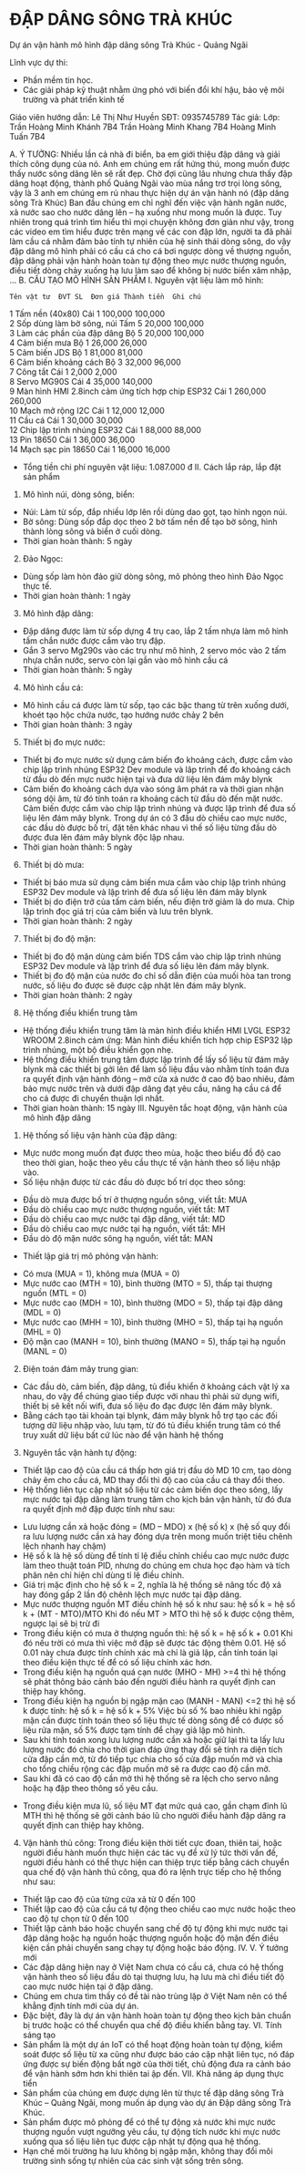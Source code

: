 # ĐẬP DÂNG SÔNG TRÀ KHÚC
Dự án vận hành mô hình đập dâng sông Trà Khúc - Quảng Ngãi

Lĩnh vực dự thi:
-	Phần mềm tin học.
-	Các giải pháp kỹ thuật nhằm ứng phó với biến đổi khí hậu, bảo vệ môi trường và phát triển kinh tế

Giáo viên hướng dẫn:
    Lê Thị Như Huyền 
    SĐT: 0935745789
Tác giả:				Lớp:
    Trần Hoàng Minh Khánh	7B4
    Trần Hoàng Minh Khang	7B4
    Hoàng Minh Tuấn		7B4

A.	Ý TƯỞNG:
Nhiều lần cả nhà đi biển, ba em giới thiệu đập dâng và giải thích công dụng của nó. Anh em chúng em rất hứng thú, mong muốn được thấy nước sông dâng lên sẽ rất đẹp. Chờ đợi cũng lâu nhưng chưa thấy đập dâng hoạt động, thành phố Quảng Ngãi vào mùa nắng trơ trọi lòng sông, vậy là 3 anh em chúng em rủ nhau thực hiện dự án vận hành nó (đập dâng sông Trà Khúc)
Ban đầu chúng em chỉ nghĩ đến việc vận hành ngăn nước, xả nước sao cho nước dâng lên – hạ xuống như mong muốn là được. Tuy nhiên trong quá trình tìm hiểu thì mọi chuyện không đơn giản như vậy, trong các video em tìm hiểu được trên mạng về các con đập lớn, người ta đã phải làm cầu cá nhằm đảm bảo tính tự nhiên của hệ sinh thái dòng sông, do vậy đập dâng mô hình phải có cầu cá cho cá bơi ngược dòng về thượng nguồn, đập dâng phải vận hành hoàn toàn tự động theo mực nước thượng nguồn, điều tiết dòng chảy xuống hạ lưu làm sao để không bị nước biển xâm nhập, …
B.	CẤU TẠO MÔ HÌNH SẢN PHẨM
I.	Nguyên vật liệu làm mô hình:

	Tên vật tư	ĐVT	SL	Đơn giá	Thành tiền	Ghi chú
1	Tấm nền (40x80)	Cái	1	100,000 	100,000 	 
2	Sốp dùng làm bờ sông, núi	Tấm	5	20,000 	100,000 	 
3	Làm các phần của đập dâng	Bộ	5	20,000 	100,000 	 
4	Cảm biến mưa	Bộ	1	26,000 	26,000 	 
5	Cảm biến JDS	Bộ	1	81,000 	81,000 	 
6	Cảm biến khoảng cách	Bộ	3	32,000 	96,000 	 
7	Công tắt	Cái	1	2,000 	2,000 	 
8	Servo MG90S	Cái	4	35,000 	140,000 	 
9	Màn hình HMI 2.8inch cảm ứng tích hợp chip ESP32	Cái	1	260,000 	260,000 	 
10	Mạch mở rộng I2C	Cái	1	12,000 	12,000 	 
11	Cầu cá	Cái	1	30,000 	30,000 	 
12	Chip lập trình nhúng ESP32	Cái	1	  88,000 	88,000 	
13	Pin 18650	Cái	1	36,000 	36,000 	 
14	Mạch sạc pin 18650	Cái	1	16,000 	16,000 	 
-	Tổng tiền chi phí nguyên vật liệu: 1.087.000 đ
II.	 Cách lắp ráp, lắp đặt sản phẩm
1.	Mô hình núi, dòng sông, biển:
-	Núi: Làm từ sốp, đắp nhiều lớp lên rồi dùng dao gọt, tạo hình ngọn núi.
-	Bờ sông: Dùng sốp đắp dọc theo 2 bờ tấm nền để tạo bờ sông, hình thành lòng sông và biển ở cuối dòng.
-	Thời gian hoàn thành: 5 ngày
2.	Đảo Ngọc:
-	Dùng sốp làm hòn đảo giữ dòng sông, mô phỏng theo hình Đảo Ngọc thực tế.
-	Thời gian hoàn thành: 1 ngày
3.	Mô hình đập dâng:
-	Đập dâng được làm từ sốp dựng 4 trụ cao, lắp 2 tấm nhựa làm mô hình tấm chắn nước được cắm vào trụ đập.
-	Gắn 3 servo Mg290s vào các trụ như mô hình, 2 servo móc vào 2 tấm nhựa chắn nước, servo còn lại gắn vào mô hình cầu cá
-	Thời gian hoàn thành: 5 ngày
4.	Mô hình cầu cá: 
-	Mô hình cầu cá được làm từ sốp, tạo các bậc thang từ trên xuống dưới, khoét tạo hộc chứa nước, tạo hướng nước chảy 2 bên
-	Thời gian hoàn thành: 3 ngày
5.	Thiết bị đo mực nước:
-	Thiết bị đo mực nước sử dụng cảm biến đo khoảng cách, được cắm vào chip lập trình nhúng ESP32 Dev module và lâp trình để đo khoảng cách từ đầu dò đến mực nước hiện tại và đưa dữ liệu lên đám mây blynk
-	Cảm biến đo khoảng cách dựa vào sóng âm phát ra và thời gian nhận sóng dội âm, từ đó tính toán ra khoảng cách từ đầu dò đến mặt nước. Cảm biến được cắm vào chip lập trình nhúng và được lập trình để đưa số liệu lên đám mây blynk. Trong dự án có 3 đầu dò chiều cao mực nước, các đầu dò được bố trí, đặt tên khác nhau vì thế số liệu từng đầu dò được đưa lên đám mây blynk độc lập nhau.
-	Thời gian hoàn thành: 5 ngày
6.	Thiết bị dò mưa: 
-	Thiết bị báo mưa sử dụng cảm biến mưa cắm vào chip lập trình nhúng ESP32 Dev module và lập trình để đưa số liệu lên đám mây blynk
-	Thiết bị do điện trở của tấm cảm biến, nếu điện trở giảm là do mưa. Chip lập trình đọc giá trị của cảm biến và lưu trên blynk.
-	Thời gian hoàn thành: 2 ngày
7.	Thiết bị đo độ mặn: 
-	Thiết bị đo độ mặn dùng cảm biến TDS cắm vào chip lập trình nhúng ESP32 Dev module và lập trình để đưa số liệu lên đám mây blynk.
-	Thiết bị đo độ mặn của nước đo chỉ số dẫn điện của muối hòa tan trong nước, số liệu đo được sẽ được cập nhật lên đám mây blynk.
-	Thời gian hoàn thành: 2 ngày
8.	Hệ thống điều khiển trung tâm
-	Hệ thống điều khiển trung tâm là màn hình điều khiển HMI LVGL ESP32 WROOM 2.8inch cảm ứng: Màn hình điều khiển tích hợp chip ESP32 lập trình nhúng, một bộ điều khiển gọn nhẹ.
-	Hệ thống điều khiển trung tâm được lập trình để lấy số liệu từ đám mây blynk mà các thiết bị gởi lên để làm số liệu đầu vào nhằm tính toán đưa ra quyết định vận hành đóng – mở cửa xả nước ở cao độ bao nhiêu, đảm bảo mực nước trên và dưới đập dâng đạt yêu cầu, nâng hạ cầu cá để cho cá được đi chuyển thuận lợi nhất.
-	Thời gian hoàn thành: 15 ngày
III.	Nguyên tắc hoạt động, vận hành của mô hình đập dâng
1.	Hệ thống số liệu vận hành của đập dâng:
-	Mực nước mong muốn đạt được theo mùa, hoặc theo biểu đồ độ cao theo thời gian, hoặc theo yêu cầu thực tế vận hành theo số liệu nhập vào.
-	Số liệu nhận được từ các đầu dò được bố trí dọc theo sông: 
+	Đầu dò mưa được bố trí ở thượng nguồn sông, viết tắt: MUA
+	Đầu dò chiều cao mực nước thượng nguồn, viết tắt: MT
+	Đầu dò chiều cao mực nước tại đập dâng, viết tắt: MD
+	Đầu dò chiều cao mực nước tại hạ nguồn, viết tắt: MH
+	Đầu dò độ mặn nước sông hạ nguồn, viết tắt: MAN
-	Thiết lập giá trị mô phỏng vận hành:
+	Có mưa (MUA = 1), không mưa (MUA = 0)
+	Mực nước cao (MTH = 10), bình thường (MTO = 5), thấp tại thượng nguồn (MTL = 0)
+	Mực nước cao (MDH = 10), bình thường (MDO = 5), thấp tại đập dâng (MDL = 0)
+	Mực nước cao (MHH = 10), bình thường (MHO = 5), thấp tại hạ nguồn (MHL = 0)
+	Độ mặn cao (MANH = 10), bình thường (MANO = 5), thấp tại hạ nguồn (MANL = 0)
2.	Điện toán đám mây trung gian:
-	Các đầu dò, cảm biến, đập dâng, tủ điều khiển ở khoảng cách vật lý xa nhau, do vậy để chúng giao tiếp được với nhau thì phải sử dụng wifi, thiết bị sẽ kết nối wifi, đưa số liệu đo đạc được lên đám mây blynk.
-	Bằng cách tạo tài khoản tại blynk, đám mây blynk hỗ trợ tạo các đối tượng dữ liệu nhập vào, lưu tạm, từ đó tủ điều khiển trung tâm có thể truy xuất dữ liệu bất cứ lúc nào để vận hành hệ thống
3.	Nguyên tắc vận hành tự động:
-	Thiết lập cao độ của cầu cá thấp hơn giá trị đầu dò MD 10 cm, tạo dòng chảy êm cho cầu cá, MD thay đổi thì độ cao của cầu cá thay đổi theo.
-	Hệ thống liên tục cập nhật số liệu từ các cảm biến dọc theo sông, lấy mực nước tại đập dâng làm trung tâm cho kịch bản vận hành, từ đó đưa ra quyết định mở đập được tính như sau: 
+	Lưu lượng cần xả hoặc đóng = (MD – MDO) x (hệ số k) x (hệ số quy đổi ra lưu lượng nước cần xả hay đóng dựa trên mong muốn triệt tiêu chênh lệch nhanh hay chậm)
+	Hệ số k là hệ số dùng để tính tỉ lệ điều chỉnh chiều cao mực nước được làm theo thuật toán PID, nhưng do chúng em chưa học đạo hàm và tích phân nên chỉ hiện chỉ dùng tỉ lệ điều chỉnh.
+	Giá trị mặc định cho hệ số k = 2, nghĩa là hệ thống sẽ nâng tốc độ xả hay đóng gấp 2 lần độ chênh lệch mực nước tại đập dâng.
+	Mực nước thượng nguồn MT điều chỉnh hệ số k như sau:
hệ số k = hệ số k + (MT - MTO)/MTO
Khi đó nếu MT > MTO thì hệ số k được cộng thêm, ngược lại sẽ bị trừ đi
+	Trong điều kiện có mưa ở thượng nguồn thì:
hệ số k = hệ số k + 0.01
Khi đó nếu trời có mưa thì việc mở đập sẽ được tác động thêm 0.01. Hệ số 0.01 này chưa được tính chính xác mà chỉ là giả lập, cần tính toán lại theo điều kiện thực tế để có số liệu chính xác hơn.
+	Trong điều kiện hạ nguồn quá cạn nước (MHO - MH) >=4 thì hệ thống sẽ phát thông báo cảnh báo đến người điều hành ra quyết định can thiệp hay không.
+	Trong điều kiện hạ nguồn bị ngập mặn cao (MANH - MAN) <=2 thì hệ số k được tính:
hệ số k = hệ số k + 5%
Việc bù số % bao nhiêu khi ngập mặn cần được tính toán theo số liệu thực tế dòng sông để có được số liệu rửa mặn, số 5% được tạm tính để chạy giả lập mô hình.
+	Sau khi tính toán xong lưu lượng nước cần xả hoặc giữ lại thì ta lấy lưu lượng nước đó chia cho thời gian đáp ứng thay đổi sẽ tính ra diện tích cửa đập cần mở, từ đó tiếp tục chia cho số cửa đập muốn mở và chia cho tổng chiều rộng các đập muốn mở sẽ ra được cao độ cần mở.
+	Sau khi đã có cao độ cần mở thì hệ thống sẽ ra lệch cho servo nâng hoặc hạ đập theo thông số yêu cầu.
-	Trong điều kiện mưa lũ, số liệu MT đạt mức quá cao, gần chạm đỉnh lũ MTH thì hệ thống sẽ gởi cảnh báo lũ cho người điều hành đập dâng ra quyết định can thiệp hay không.
4.	Vận hành thủ công:
Trong điều kiện thời tiết cực đoan, thiên tai, hoặc người điều hành muốn thực hiện các tác vụ để xử lý tức thời vấn đề, người điều hành có thể thực hiện can thiệp trực tiếp bằng cách chuyển qua chế độ vận hành thủ công, qua đó ra lệnh trực tiếp cho hệ thống như sau:
-	Thiết lập cao độ của từng cửa xả từ 0 đến 100
-	Thiết lập cao độ của cầu cá tự động theo chiều cao mực nước hoặc theo cao độ tự chọn từ 0 đến 100
-	Thiết lập cảnh báo hoặc chuyển sang chế độ tự động khi mực nước tại đập dâng hoặc hạ nguồn hoặc thượng nguồn hoặc độ mặn đến điều kiện cần phải chuyển sang chạy tự động hoặc báo động.
IV.	
V.	Ý tưởng mới
-	Các đập dâng hiện nay ở Việt Nam chưa có cầu cá, chưa có hệ thống vận hành theo số liệu đầu dò tại thượng lưu, hạ lưu mà chỉ điều tiết độ cao mực nước hiện tại ở đập dâng.
-	Chúng em chưa tìm thấy có đề tài nào trùng lặp ở Việt Nam nên có thể khẳng định tính mới của dự án.
-	Đặc biệt, đây là dự án vận hành hoàn toàn tự động theo kịch bản chuẩn bị trước hoặc có thể chuyển qua chế độ điều khiển bằng tay.
VI.	Tính sáng tạo
-	Sản phẩm là một dự án IoT có thể hoạt động hoàn toàn tự động, kiểm soát được số liệu từ xa cũng như được báo cáo cập nhật liên tục, nó đáp ứng được sự biến động bất ngờ của thời tiết, chủ động đưa ra cảnh báo để vận hành sớm hơn khi thiên tai ập đến.
VII.	Khả năng áp dụng thực tiển
-	Sản phẩm của chúng em được dựng lên từ thực tế đập dâng sông Trà Khúc – Quảng Ngãi, mong muốn áp dụng vào dự án Đập dâng sông Trà Khúc.
-	Sản phẩm được mô phỏng để có thể tự động xả nước khi mực nước thượng nguồn vượt ngưỡng yêu cầu, tự động tích nước khi mực nước xuống qua số liệu liên tục được cập nhật tự động qua hệ thống.
-	Hạn chế môi trường hạ lưu không bị ngập mặn, không thay đổi môi trường sinh sống tự nhiên của các sinh vật sống trên sông.

